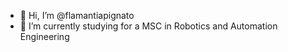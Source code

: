 - 👋 Hi, I’m @flamantiapignato
- 🌱 I’m currently studying for a MSC in Robotics and Automation Engineering

<!---
flamantiapignato/flamantiapignato is a ✨ special ✨ repository because its `README.md` (this file) appears on your GitHub profile.
You can click the Preview link to take a look at your changes.
--->
